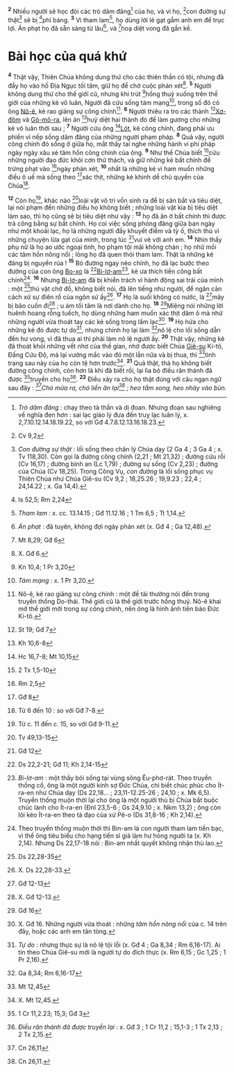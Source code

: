 <sup><b>2</b></sup> Nhiều người sẽ học đòi các trò dâm đãng[^3] của họ, và vì họ, [^4*]con đường sự thật[^4] sẽ bị [^5*]phỉ báng. <sup><b>3</b></sup> Vì tham lam[^5], họ dùng lời lẽ gạt gẫm anh em để trục lợi. Án phạt họ đã sẵn sàng từ lâu[^6], và [^6*]hoạ diệt vong đã gần kề.


# Bài học của quá khứ
<sup><b>4</b></sup> Thật vậy, Thiên Chúa không dung thứ cho các thiên thần có tội, nhưng đã đẩy họ vào hố Địa Ngục tối tăm, giữ họ để chờ cuộc phán xét[^7]. <sup><b>5</b></sup> Người không dung thứ cho thế giới cũ, nhưng khi trút [^7*]hồng thuỷ xuống trên thế giới của những kẻ vô luân, Người đã cứu sống tám mạng[^8], trong số đó có ông [Nô-ê](), kẻ rao giảng sự công chính[^9]. <sup><b>6</b></sup> Người thiêu ra tro các thành [^8*][Xơ-đôm]() và [Gô-mô-ra](), lên án [^9*]huỷ diệt hai thành đó để làm gương cho những kẻ vô luân thời sau ; <sup><b>7</b></sup> Người cứu ông [^10*][Lót](), kẻ công chính, đang phải ưu phiền vì nếp sống dâm đãng của những người phạm pháp. <sup><b>8</b></sup> Quả vậy, người công chính đó sống ở giữa họ, mắt thấy tai nghe những hành vi phi pháp ngày ngày xâu xé tâm hồn công chính của ông. <sup><b>9</b></sup> Như thế Chúa biết [^11*]cứu những người đạo đức khỏi cơn thử thách, và giữ những kẻ bất chính để trừng phạt vào [^12*]ngày phán xét, <sup><b>10</b></sup> nhất là những kẻ vì ham muốn những điều ô uế mà sống theo [^13*]xác thịt, những kẻ khinh dể chủ quyền của Chúa[^10].

<sup><b>12</b></sup> Còn họ[^12], khác nào [^15*]loài vật vô tri vốn sinh ra để bị săn bắt và tiêu diệt, lại nói phạm đến những điều họ không biết ; những loài vật kia bị tiêu diệt làm sao, thì họ cũng sẽ bị tiêu diệt như vậy : <sup><b>13</b></sup> họ đã ăn ở bất chính thì được trả công bằng sự bất chính. Họ coi việc sống phóng đãng giữa ban ngày như một khoái lạc, họ là những người đầy khuyết điểm và tỳ ố, thích thú vì những chuyện lừa gạt của mình, trong lúc [^16*]vui vẻ với anh em. <sup><b>14</b></sup> Nhìn thấy phụ nữ là họ ao ước ngoại tình, họ phạm tội mãi không chán ; họ nhử mồi các tâm hồn nông nổi ; lòng họ đã quen thói tham lam. Thật là những kẻ đáng bị nguyền rủa ! <sup><b>15</b></sup> Bỏ đường ngay nẻo chính, họ đã lạc bước theo đường của con ông [Bo-xo]() là [^17*][Bi-lơ-am]()[^13], kẻ ưa thích tiền công bất chính[^14]. <sup><b>16</b></sup> Nhưng [Bi-lơ-am]() đã bị khiển trách vì hành động sai trái của mình : một [^18*]thú vật chở đồ, không biết nói, đã lên tiếng như người, để ngăn cản cách xử sự điên rồ của ngôn sứ ấy[^15]. <sup><b>17</b></sup> Họ là suối không có nước, là [^19*]mây bị bão cuốn đi[^16] ; u ám tối tăm là nơi dành cho họ. <sup><b>18</b></sup> [^20*]Miệng nói những lời huênh hoang rỗng tuếch, họ dùng những ham muốn xác thịt dâm ô mà nhử những người vừa thoát tay các kẻ sống trong lầm lạc[^17]. <sup><b>19</b></sup> Họ hứa cho những kẻ đó được tự do[^18], nhưng chính họ lại làm [^21*]nô lệ cho lối sống dẫn đến hư vong, vì đã thua ai thì phải làm nô lệ người ấy. <sup><b>20</b></sup> Thật vậy, những kẻ đã thoát khỏi những vết nhơ của thế gian, nhờ được biết Chúa [Giê-su]() Ki-tô, Đấng Cứu Độ, mà lại vướng mắc vào đó một lần nữa và bị thua, thì [^22*]tình trạng sau này của họ còn tệ hơn trước[^19]. <sup><b>21</b></sup> Quả thật, thà họ không biết đường công chính, còn hơn là khi đã biết rồi, lại lìa bỏ điều răn thánh đã được [^23*]truyền cho họ[^20]. <sup><b>22</b></sup> Điều xảy ra cho họ thật đúng với câu ngạn ngữ sau đây : *[^24*]Chó mửa ra, chó liền ăn lại[^21] ; heo tắm xong, heo nhảy vào bùn.*

[^3]: *Trò dâm đãng* : chạy theo tà thần và dị đoan. Nhưng đoạn sau nghiêng về nghĩa đen hơn : sai lạc giáo lý đưa đến truỵ lạc luân lý, x. 2,7.10.12.14.18.19.22, so với Gđ 4.7.8.12.13.16.18.23.
[^4]: *Con đường sự thật* : lối sống theo chân lý Chúa dạy (2 Ga 4 ; 3 Ga 4 ; x. Tv 118,30). Còn gọi là đường công chính (2,21 ; Mt 21,32) ; đường cứu rỗi (Cv 16,17) ; đường bình an (Lc 1,79) ; đường sự sống (Cv 2,23) ; đường của Chúa (Cv 18,25). Trong Công Vụ, *con đường* là lối sống phục vụ Thiên Chúa như Chúa Giê-su (Cv 9,2 ; 18,25.26 ; 19,9.23 ; 22,4 ; 24,14.22 ; x. Ga 14,4).
[^5]: *Tham lam* : x. cc. 13.14.15 ; Gđ 11.12.16 ; 1 Tm 6,5 ; Tt 1,14.
[^6]: *Án phạt* : đã tuyên, không đợi ngày phán xét (x. Gđ 4 ; Ga 12,48).
[^7]: X. Gđ 6.
[^8]: *Tám mạng* : x. 1 Pr 3,20.
[^9]: Nô-ê, kẻ rao giảng sự công chính : một đề tài thường nói đến trong truyền thống Do-thái. Thế giới cũ là thế giới trước hồng thuỷ. Nô-ê khai mở thế giới mới trong sự công chính, nên ông là hình ảnh tiên báo Đức Ki-tô.
[^10]: Từ 6 đến 10 : so với Gđ 7-8.
[^12]: Từ c. 11 đến c. 15, so với Gđ 9-11.
[^13]: *Bi-lơ-am* : một thầy bói sống tại vùng sông Êu-phơ-rát. Theo truyền thống cổ, ông là một người kính sợ Đức Chúa, chỉ biết chúc phúc cho Ít-ra-en như Chúa dạy (Ds 22,18... ; 23,11-12.25-26 ; 24,10 ; x. Mk 6,5). Truyền thống muộn thời lại cho ông là một người thù bị Chúa bắt buộc chúc lành cho Ít-ra-en (Đnl 23,5-6 ; Gs 24,9.10 ; x. Nkm 13,2) ; ông còn lôi kéo Ít-ra-en theo tà đạo của xứ Pê-o (Ds 31,8-16 ; Kh 2,14).
[^14]: Theo truyền thống muộn thời thì Bin-am là con người tham lam tiền bạc, vì thế ông tiêu biểu cho hạng tiến sĩ giả làm hư hỏng người ta (x. Kh 2,14). Nhưng Ds 22,17-18 nói : Bin-am nhất quyết không nhận thù lao.
[^15]: X. Ds 22,28-33.
[^16]: X. Gđ 12-13.
[^17]: X. Gđ 16. Những người vừa thoát : những *tâm hồn nông nổi* của c. 14 trên đây, hoặc các anh em tân tòng.
[^18]: *Tự do* : nhưng thực sự là nô lệ tội lỗi (x. Gđ 4 ; Ga 8,34 ; Rm 6,16-17). Ai tin theo Chúa Giê-su mới là người tự do đích thực (x. Rm 6,15 ; Gc 1,25 ; 1 Pr 2,16).
[^19]: X. Mt 12,45.
[^20]: *Điều răn thánh đã được truyền lại* : x. Gđ 3 ; 1 Cr 11,2 ; 15,1-3 ; 1 Tx 2,13 ; 2 Tx 2,15.
[^21]: Cn 26,11.
[^4*]: Cv 9,2
[^5*]: Is 52,5; Rm 2,24
[^6*]: Mt 8,29; Gđ 6
[^7*]: Kn 10,4; 1 Pr 3,20
[^8*]: St 19; Gđ 7
[^9*]: Kh 10,6-8
[^10*]: Hc 16,7-8; Mt 10,15
[^11*]: 2 Tx 1,5-10
[^12*]: Rm 2,5
[^13*]: Gđ 8
[^15*]: Tv 49,13-15
[^16*]: Gđ 12
[^17*]: Ds 22,2-21; Gđ 11; Kh 2,14-15
[^18*]: Ds 22,28-35
[^19*]: Gđ 12-13
[^20*]: Gđ 16
[^21*]: Ga 8,34; Rm 6,16-17
[^22*]: Mt 12,45
[^23*]: 1 Cr 11,2.23; 15,3; Gđ 3
[^24*]: Cn 26,11